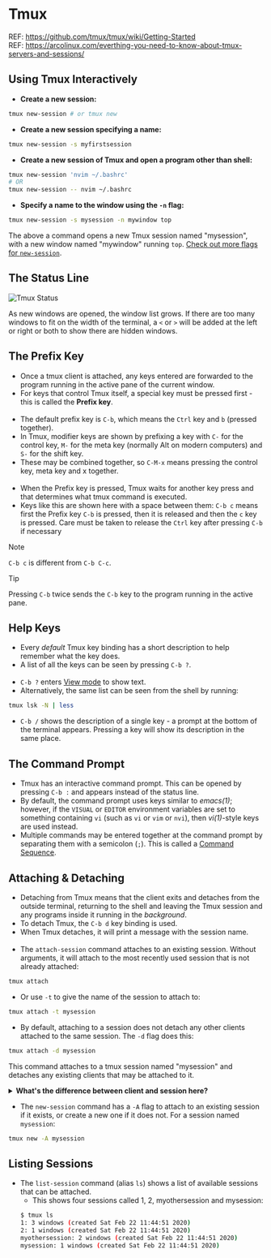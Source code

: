 # Tmux

REF: https://github.com/tmux/tmux/wiki/Getting-Started<br>
REF: https://arcolinux.com/everthing-you-need-to-know-about-tmux-servers-and-sessions/

## Using Tmux Interactively

- **Create a new session:**

```bash
tmux new-session # or tmux new
```

- **Create a new session specifying a name:**

```bash
tmux new-session -s myfirstsession
```

- **Create a new session of Tmux and open a program other than shell:**

```bash
tmux new-session 'nvim ~/.bashrc'
# OR
tmux new-session -- nvim ~/.bashrc
```

- **Specify a name to the window using the `-n` flag:**

```bash
tmux new-session -s mysession -n mywindow top
```
The above a command opens a new Tmux session named "mysession", with a new window named "mywindow" running `top`. [Check out more flags for `new-session`](https://man.openbsd.org/tmux#new-session).

## The Status Line

<img alt="Tmux Status" src="https://raw.githubusercontent.com/wiki/tmux/tmux/images/tmux_status_line_diagram.png">

As new windows are opened, the window list grows. If there are too many windows to fit on the width of the terminal, a `<` or `>` will be added at the left or right or both to show there are hidden windows.

## The Prefix Key

- Once a tmux client is attached, any keys entered are forwarded to the program running in the active pane of the current window.
- For keys that control Tmux itself, a special key must be pressed first - this is called the **Prefix key**.
<br><br>
- The default prefix key is `C-b`, which means the `Ctrl` key and `b` (pressed together).
- In Tmux, modifier keys are shown by prefixing a key with `C-` for the control key, `M-` for the meta key (normally Alt on modern computers) and `S-` for the shift key. 
- These may be combined together, so `C-M-x` means pressing the control key, meta key and x together.
<br><br>
- When the Prefix key is pressed, Tmux waits for another key press and that determines what tmux command is executed. 
- Keys like this are shown here with a space between them: `C-b c` means first the Prefix key `C-b` is pressed, then it is released and then the `c` key is pressed. Care must be taken to release the `Ctrl` key after pressing `C-b` if necessary 

> [!note] 
> `C-b c` is different from `C-b C-c`.

> [!tip]
> Pressing `C-b` twice sends the `C-b` key to the program running in the active pane.

## Help Keys

- Every *default* Tmux key binding has a short description to help remember what the key does. 
- A list of all the keys can be seen by pressing `C-b ?`.
<br><br>
- `C-b ?` enters <u>View mode</u> to show text.
- Alternatively, the same list can be seen from the shell by running:

```bash
tmux lsk -N | less
```

- `C-b /` shows the description of a single key - a prompt at the bottom of the terminal appears. Pressing a key will show its description in the same place. 

## The Command Prompt

- Tmux has an interactive command prompt. This can be opened by pressing `C-b :` and appears instead of the status line.
- By default, the command prompt uses keys similar to *emacs(1)*; however, if the `VISUAL` or `EDITOR` environment variables are set to something containing `vi` (such as `vi` or `vim` or `nvi`), then *vi(1)*-style keys are used instead.
- Multiple commands may be entered together at the command prompt by separating them with a semicolon (`;`). This is called a <u>Command Sequence</u>.

## Attaching & Detaching

- Detaching from Tmux means that the client exits and detaches from the outside terminal, returning to the shell and leaving the Tmux session and any programs inside it running in the *background*. 
- To detach Tmux, the `C-b d` key binding is used.
- When Tmux detaches, it will print a message with the session name.
<br><br>
- The `attach-session` command attaches to an existing session. Without arguments, it will attach to the most recently used session that is not already attached:

```bash
tmux attach
```

- Or use `-t` to give the name of the session to attach to:

```bash
tmux attach -t mysession
```

- By default, attaching to a session does not detach any other clients attached to the same session. The `-d` flag does this:

```bash
tmux attach -d mysession
```

This command attaches to a tmux session named "mysession" and detaches any existing clients that may be attached to it.

<details>
    <summary><b>What's the difference between client and session here?</b></summary>
    <br>In tmux, a session is a collection of pseudo-terminals (think of them as virtual terminals) that are connected together. A session can have multiple windows and panes, and each window can have its own shell or program running.<br><br>
    A client, on the other hand, is a program that connects to a tmux session. When you run tmux attach, you are creating a new client that connects to an existing session. Multiple clients can be connected to the same session at the same time, allowing multiple people to collaborate on the same session or allowing you to connect to the same session from multiple devices.<br><br>
    Think of it like a chat room:
    - The session is the chat room itself, where all the conversation happens.
    - A client is like a person who joins the chat room. They can see the conversation, participate in it, and leave the room when they're done.
    <br><br>When you run <code>tmux attach -d</code>, you're essentially "kicking out" any existing clients (people) from the chat room (session) before joining it yourself.
</details>

- The `new-session` command has a `-A` flag to attach to an existing session if it exists, or create a new one if it does not. For a session named `mysession`:

```bash
tmux new -A mysession
```

## Listing Sessions

- The `list-session` command (alias `ls`) shows a list of available sessions that can be attached. 
    - This shows four sessions called 1, 2, myothersession and mysession:
    ```bash
    $ tmux ls
    1: 3 windows (created Sat Feb 22 11:44:51 2020)
    2: 1 windows (created Sat Feb 22 11:44:51 2020)
    myothersession: 2 windows (created Sat Feb 22 11:44:51 2020)
    mysession: 1 windows (created Sat Feb 22 11:44:51 2020)
    ```

